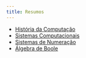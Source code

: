 ```yaml
---
title: Resumos
---
```


- [História da Computação](historiaDaComputacao.md)
- [Sistemas Computacionais](sistemasComputacionais.md)
- [Sistemas de Numeração](sistemasDeNumeracao.md)
- [Álgebra de Boole](algebraDeBoole.md)
